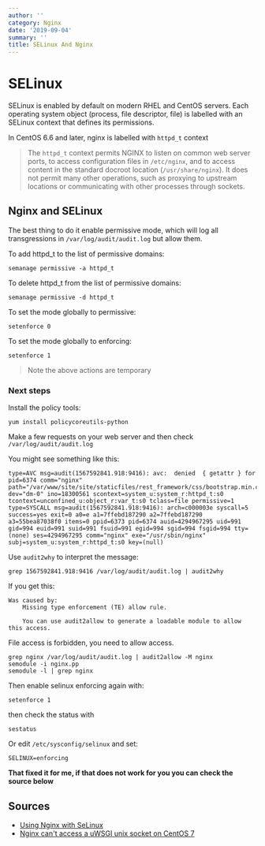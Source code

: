 ```yaml
---
author: ''
category: Nginx
date: '2019-09-04'
summary: ''
title: SELinux And Nginx
---
```

# SELinux

SELinux is enabled by default on modern RHEL and CentOS servers.
Each operating system object (process, file descriptor, file) is labelled with an SELinux context that defines its permissions.

In CentOS 6.6 and later, nginx is labelled with `httpd_t` context

> The `httpd_t` context permits NGINX to listen on common web server ports, to access configuration files in `/etc/nginx`, and to access content in the standard docroot location (`/usr/share/nginx`). It does not permit many other operations, such as proxying to upstream locations or communicating with other processes through sockets.

## Nginx and SELinux

The best thing to do it enable permissive mode, which will log all transgressions in `/var/log/audit/audit.log` but allow them.

To add httpd_t to the list of permissive domains:

    semanage permissive -a httpd_t

To delete httpd_t from the list of permissive domains:

    semanage permissive -d httpd_t

To set the mode globally to permissive:

    setenforce 0

To set the mode globally to enforcing:

    setenforce 1

> Note the above actions are temporary

### Next steps

Install the policy tools:

    yum install policycoreutils-python

Make a few requests on your web server and then check `/var/log/audit/audit.log`

You might see something like this:

    type=AVC msg=audit(1567592841.918:9416): avc:  denied  { getattr } for  pid=6374 comm="nginx" path="/var/www/site/site/staticfiles/rest_framework/css/bootstrap.min.css" dev="dm-0" ino=18300561 scontext=system_u:system_r:httpd_t:s0 tcontext=unconfined_u:object_r:var_t:s0 tclass=file permissive=1
    type=SYSCALL msg=audit(1567592841.918:9416): arch=c000003e syscall=5 success=yes exit=0 a0=e a1=7ffebd187290 a2=7ffebd187290 a3=55bea87038f0 items=0 ppid=6373 pid=6374 auid=4294967295 uid=991 gid=994 euid=991 suid=991 fsuid=991 egid=994 sgid=994 fsgid=994 tty=(none) ses=4294967295 comm="nginx" exe="/usr/sbin/nginx" subj=system_u:system_r:httpd_t:s0 key=(null)

Use `audit2why` to interpret the message:

    grep 1567592841.918:9416 /var/log/audit/audit.log | audit2why

If you get this:

	Was caused by:
		Missing type enforcement (TE) allow rule.

		You can use audit2allow to generate a loadable module to allow this access.

File access is forbidden, you need to allow access.

    grep nginx /var/log/audit/audit.log | audit2allow -M nginx
    semodule -i nginx.pp
    semodule -l | grep nginx

Then enable selinux enforcing again with:

    setenforce 1

then check the status with

    sestatus

Or edit `/etc/sysconfig/selinux` and set:

    SELINUX=enforcing

**That fixed it for me, if that does not work for you you can check the source below**

## Sources

* [Using Nginx with SeLinux](https://www.nginx.com/blog/using-nginx-plus-with-selinux/)
* [Nginx can't access a uWSGI unix socket on CentOS 7](https://stackoverflow.com/questions/26334526/nginx-cant-access-a-uwsgi-unix-socket-on-centos-7)